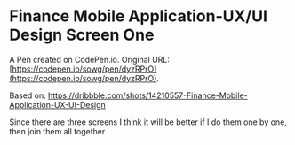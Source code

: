 # Finance Mobile Application-UX/UI Design Screen One

A Pen created on CodePen.io. Original URL: [https://codepen.io/sowg/pen/dyzRPrO](https://codepen.io/sowg/pen/dyzRPrO).

Based on: https://dribbble.com/shots/14210557-Finance-Mobile-Application-UX-UI-Design

Since there are three screens I think it will be better if I do them one by one, then join them all together
